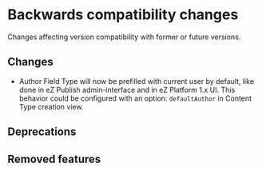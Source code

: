 # Backwards compatibility changes

Changes affecting version compatibility with former or future versions.

## Changes

* Author Field Type will now be prefilled with current user by default, like done in eZ Publish admin-interface and in eZ Platform 1.x UI. This behavior could be configured with an option: `defaultAuthor` in Content Type creation view.

## Deprecations

## Removed features
